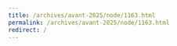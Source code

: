 ```yaml
---
title: /archives/avant-2025/node/1163.html
permalink: /archives/avant-2025/node/1163.html
redirect: /
---
```


